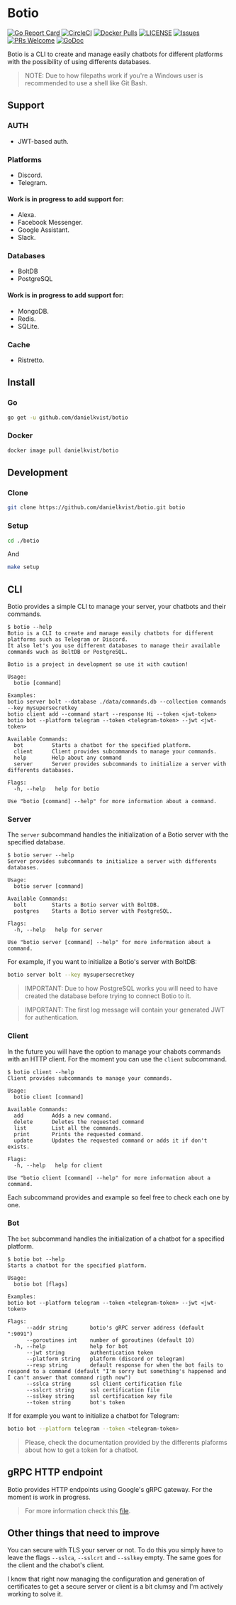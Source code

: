 # Botio

[![Go Report Card](https://goreportcard.com/badge/github.com/danielkvist/botio)](https://goreportcard.com/report/github.com/danielkvist/botio)
[![CircleCI](https://circleci.com/gh/danielkvist/botio.svg?style=svg)](https://circleci.com/gh/danielkvist/botio)
[![Docker Pulls](https://img.shields.io/docker/pulls/danielkvist/botio.svg?maxAge=604800)](https://hub.docker.com/r/danielkvist/botio/)
[![LICENSE](https://img.shields.io/github/license/danielkvist/botio)](https://github.com/danielkvist/botio/blob/master/LICENSE)
[![Issues](https://img.shields.io/github/issues/danielkvist/botio)](https://github.com/danielkvist/botio/issues)
[![PRs Welcome](https://img.shields.io/badge/PRs-welcome-brightgreen.svg)](http://makeapullrequest.com)
[![GoDoc](https://godoc.org/github.com/danielkvist/botio?status.svg)](https://godoc.org/github.com/danielkvist/botio)

Botio is a CLI to create and manage easily chatbots for different platforms with the possibility of using differents databases.

> NOTE: Due to how filepaths work if you're a Windows user is recommended to use a shell like Git Bash.

## Support

### AUTH

- JWT-based auth.

### Platforms

- Discord.
- Telegram.

#### Work is in progress to add support for:

- Alexa.
- Facebook Messenger.
- Google Assistant.
- Slack.

### Databases

- BoltDB
- PostgreSQL

#### Work is in progress to add support for:

- MongoDB.
- Redis.
- SQLite.

### Cache

- Ristretto.

## Install

### Go

```bash
go get -u github.com/danielkvist/botio
```

### Docker

```bash
docker image pull danielkvist/botio
```

## Development

### Clone

```bash
git clone https://github.com/danielkvist/botio.git botio
```

### Setup

```bash
cd ./botio
```

And

```bash
make setup
```

## CLI

Botio provides a simple CLI to manage your server, your chatbots and their commands.

```text
$ botio --help
Botio is a CLI to create and manage easily chatbots for different platforms such as Telegram or Discord.  
It also let's you use different databases to manage their available commands wuch as BoltDB or PostgreSQL.

Botio is a project in development so use it with caution!

Usage:
  botio [command]

Examples:
botio server bolt --database ./data/commands.db --collection commands --key mysupersecretkey
botio client add --command start --response Hi --token <jwt-token>
botio bot --platform telegram --token <telegram-token> --jwt <jwt-token>

Available Commands:
  bot         Starts a chatbot for the specified platform.
  client      Client provides subcommands to manage your commands.
  help        Help about any command
  server      Server provides subcommands to initialize a server with differents databases.

Flags:
  -h, --help   help for botio

Use "botio [command] --help" for more information about a command.
```

### Server

The `server` subcommand handles the initialization of a Botio server with the specified database.

```text
$ botio server --help
Server provides subcommands to initialize a server with differents databases.

Usage:
  botio server [command]

Available Commands:
  bolt        Starts a Botio server with BoltDB.
  postgres    Starts a Botio server with PostgreSQL.

Flags:
  -h, --help   help for server

Use "botio server [command] --help" for more information about a command.
```

For example, if you want to initialize a Botio's server with BoltDB:

```bash
botio server bolt --key mysupersecretkey
```

> IMPORTANT: Due to how PostgreSQL works you will need to have created the database before trying to connect Botio to it.

> IMPORTANT: The first log message will contain your generated JWT for authentication.

### Client

In the future you will have the option to manage your chabots commands with an HTTP client. For the moment you can use the `client` subcommand.

```text
$ botio client --help
Client provides subcommands to manage your commands.

Usage:
  botio client [command]

Available Commands:
  add         Adds a new command.
  delete      Deletes the requested command
  list        List all the commands.
  print       Prints the requested command.
  update      Updates the requested command or adds it if don't exists.  

Flags:
  -h, --help   help for client

Use "botio client [command] --help" for more information about a command.
```

Each subcommand provides and example so feel free to check each one by one.

### Bot

The `bot` subcommand handles the initialization of a chatbot for a specified platform.

```text
$ botio bot --help
Starts a chatbot for the specified platform.

Usage:
  botio bot [flags]

Examples:
botio bot --platform telegram --token <telegram-token> --jwt <jwt-token>

Flags:
      --addr string       botio's gRPC server address (default ":9091")
      --goroutines int    number of goroutines (default 10)
  -h, --help              help for bot
      --jwt string        authentication token
      --platform string   platform (discord or telegram)
      --resp string       default response for when the bot fails to respond to a command (default "I'm sorry but something's happened and I can't answer that command rigth now")
      --sslca string      ssl client certification file
      --sslcrt string     ssl certification file
      --sslkey string     ssl certification key file
      --token string      bot's token
```

If for example you want to initialize a chatbot for Telegram:

```bash
botio bot --platform telegram --token <telegram-token>
```

> Please, check the documentation provided by the differents plaforms about how to get a token for a chatbot.

## gRPC HTTP endpoint

Botio provides HTTP endpoints using Google's gRPC gateway. For the moment is work in progress.

> For more information check this [file](https://github.com/danielkvist/botio/blob/master/proto/commands.proto).

## Other things that need to improve

You can secure with TLS your server or not. To do this you simply have to leave the flags `--sslca`, `--sslcrt` and `--sslkey` empty. The same goes for the client and the chabot's client.

I know that right now managing the configuration and generation of certificates to get a secure server or client is a bit clumsy and I'm actively working to solve it.
